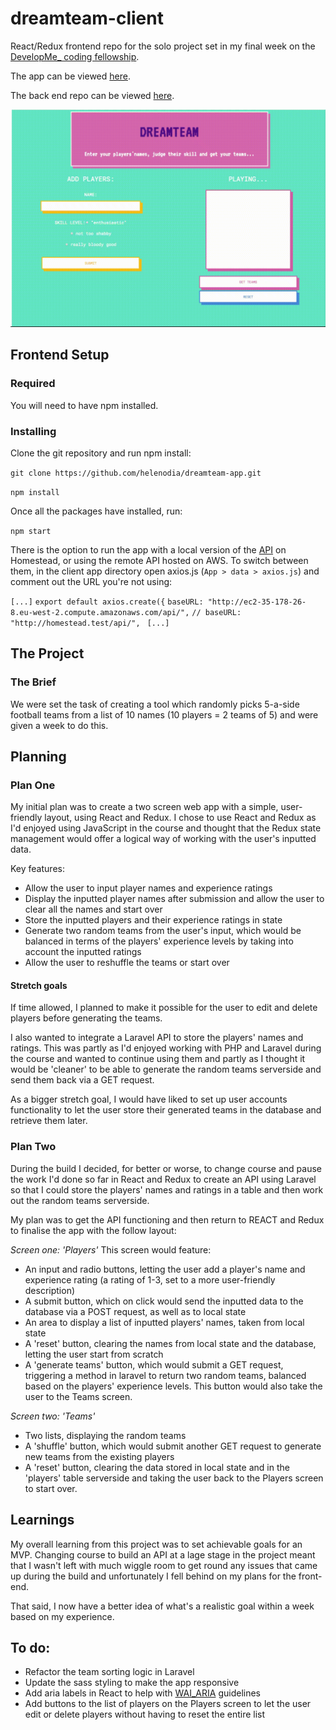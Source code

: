 # dreamteam-client
React/Redux frontend repo for the solo project set in my final week on the [DevelopMe_ coding fellowship](https://developme.training/fellowship/).

The app can be viewed [here](https://helenodia.github.io/dreamteam-client/).

The back end repo can be viewed [here](https://github.com/helenodia/dreamteam-api).

![dreamteam app demo](https://github.com/helenodia/dreamteam-client/blob/master/public/images/dreamteamapp1.gif)

## Frontend Setup
### Required

You will need to have npm installed.

### Installing
Clone the git repository and run npm install:

```git clone https://github.com/helenodia/dreamteam-app.git```

```npm install```

Once all the packages have installed, run:

```npm start```

There is the option to run the app with a local version of the [API](https://github.com/helenodia/dreamteam-api) on Homestead, or using the remote API hosted on AWS. To switch between them, in the client app directory open axios.js (```App > data > axios.js```) and comment out the URL you're not using:

```[...]```
```export default axios.create({```
	```baseURL: "http://ec2-35-178-26-8.eu-west-2.compute.amazonaws.com/api/",```
	```// baseURL: "http://homestead.test/api/", ```
```[...]```

## The Project
### The Brief

We were set the task of creating a tool which randomly picks 5-a-side football teams from a list of 10 names (10 players = 2 teams of 5) and were given a week to do this.

## Planning

### Plan One
My initial plan was to create a two screen web app with a simple, user-friendly layout, using React and Redux. I chose to use React and Redux as I'd enjoyed using JavaScript in the course and thought that the Redux state management would offer a logical way of working with the user's inputted data.

Key features:
 * Allow the user to input player names and experience ratings
 * Display the inputted player names after submission and allow the user to clear all the names and start over
 * Store the inputted players and their experience ratings in state
 * Generate two random teams from the user's input, which would be balanced in terms of the players' experience levels by taking into account the inputted ratings
 * Allow the user to reshuffle the teams or start over 

#### Stretch goals

If time allowed, I planned to make it possible for the user to edit and delete players before generating the teams.

I also wanted to integrate a Laravel API to store the players' names and ratings. This was partly as I'd enjoyed working with PHP and Laravel during the course and wanted to continue using them and partly as I thought it would be 'cleaner' to be able to generate the random teams serverside and send them back via a GET request. 

As a bigger stretch goal, I would have liked to set up user accounts functionality to let the user store their generated teams in the database and retrieve them later. 

### Plan Two
During the build I decided, for better or worse, to change course and pause the work I'd done so far in React and Redux to create an API using Laravel so that I could store the players' names and ratings in a table and then work out the random teams serverside. 

My plan was to get the API functioning and then return to REACT and Redux to finalise the app with the follow layout:

*Screen one: 'Players'*
This screen would feature:
* An input and radio buttons, letting the user add a player's name and experience rating (a rating of 1-3, set to a more user-friendly description)
* A submit button, which on click would send the inputted data to the database via a POST request, as well as to local state
* An area to display a list of inputted players' names, taken from local state
* A 'reset' button, clearing the names from local state and the database, letting the user start from scratch
* A 'generate teams' button, which would submit a GET request, triggering a method in laravel to return two random teams, balanced based on the players' experience levels. This button would also take the user to the Teams screen.

*Screen two: 'Teams'*
* Two lists, displaying the random teams
* A 'shuffle' button, which would submit another GET request to generate new teams from the existing players
* A 'reset' button, clearing the data stored in local state and in the 'players' table serverside and taking the user back to the Players screen to start over.

<!-- ### Wireframes


### Git

### UI

  -->

## Learnings

My overall learning from this project was to set achievable goals for an MVP. Changing course to build an API at a lage stage in the project meant that I wasn't left with much wiggle room to get round any issues that came up during the build and unfortunately I fell behind on my plans for the front-end.

That said, I now have a better idea of what's a realistic goal within a week based on my experience.



<!-- ### Issues -->

## To do:

* Refactor the team sorting logic in Laravel
* Update the sass styling to make the app responsive 
* Add aria labels in React to help with [WAI_ARIA](https://www.w3.org/WAI/standards-guidelines/aria/) guidelines
* Add buttons to the list of players on the Players screen to let the user edit or delete players without having to reset the entire list



